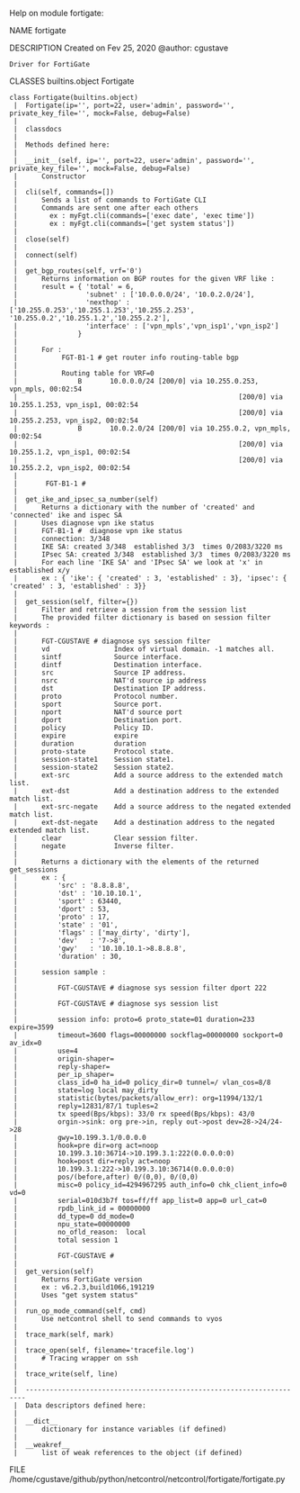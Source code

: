 Help on module fortigate:

NAME
    fortigate

DESCRIPTION
    Created on Fev 25, 2020
    @author: cgustave
    
    Driver for FortiGate

CLASSES
    builtins.object
        Fortigate
    
    class Fortigate(builtins.object)
     |  Fortigate(ip='', port=22, user='admin', password='', private_key_file='', mock=False, debug=False)
     |  
     |  classdocs
     |  
     |  Methods defined here:
     |  
     |  __init__(self, ip='', port=22, user='admin', password='', private_key_file='', mock=False, debug=False)
     |      Constructor
     |  
     |  cli(self, commands=[])
     |      Sends a list of commands to FortiGate CLI
     |      Commands are sent one after each others
     |        ex : myFgt.cli(commands=['exec date', 'exec time'])
     |        ex : myFgt.cli(commands=['get system status'])
     |  
     |  close(self)
     |  
     |  connect(self)
     |  
     |  get_bgp_routes(self, vrf='0')
     |      Returns information on BGP routes for the given VRF like :
     |      result = { 'total' = 6,
     |                 'subnet' : ['10.0.0.0/24', '10.0.2.0/24'],
     |                 'nexthop' : ['10.255.0.253','10.255.1.253','10.255.2.253', '10.255.0.2','10.255.1.2','10.255.2.2'],
     |                 'interface' : ['vpn_mpls','vpn_isp1','vpn_isp2']
     |               } 
     |      
     |      For :
     |           FGT-B1-1 # get router info routing-table bgp
     |      
     |           Routing table for VRF=0
     |               B       10.0.0.0/24 [200/0] via 10.255.0.253, vpn_mpls, 00:02:54
     |                                                       [200/0] via 10.255.1.253, vpn_isp1, 00:02:54
     |                                                       [200/0] via 10.255.2.253, vpn_isp2, 00:02:54
     |               B       10.0.2.0/24 [200/0] via 10.255.0.2, vpn_mpls, 00:02:54
     |                                                       [200/0] via 10.255.1.2, vpn_isp1, 00:02:54
     |                                                       [200/0] via 10.255.2.2, vpn_isp2, 00:02:54
     |      
     |       FGT-B1-1 #
     |  
     |  get_ike_and_ipsec_sa_number(self)
     |      Returns a dictionary with the number of 'created' and 'connected' ike and ispec SA
     |      Uses diagnose vpn ike status
     |      FGT-B1-1 #  diagnose vpn ike status
     |      connection: 3/348
     |      IKE SA: created 3/348  established 3/3  times 0/2083/3220 ms
     |      IPsec SA: created 3/348  established 3/3  times 0/2083/3220 ms
     |      For each line 'IKE SA' and 'IPsec SA' we look at 'x' in established x/y 
     |      ex : { 'ike': { 'created' : 3, 'established' : 3}, 'ipsec': { 'created' : 3, 'established' : 3}}
     |  
     |  get_session(self, filter={})
     |      Filter and retrieve a session from the session list
     |      The provided filter dictionary is based on session filter keywords :
     |      
     |      FGT-CGUSTAVE # diagnose sys session filter
     |      vd                Index of virtual domain. -1 matches all.
     |      sintf             Source interface.
     |      dintf             Destination interface.
     |      src               Source IP address.
     |      nsrc              NAT'd source ip address
     |      dst               Destination IP address.
     |      proto             Protocol number.
     |      sport             Source port.
     |      nport             NAT'd source port
     |      dport             Destination port.
     |      policy            Policy ID.
     |      expire            expire
     |      duration          duration
     |      proto-state       Protocol state.
     |      session-state1    Session state1.
     |      session-state2    Session state2.
     |      ext-src           Add a source address to the extended match list.
     |      ext-dst           Add a destination address to the extended match list.
     |      ext-src-negate    Add a source address to the negated extended match list.
     |      ext-dst-negate    Add a destination address to the negated extended match list.
     |      clear             Clear session filter.
     |      negate            Inverse filter.
     |      
     |      Returns a dictionary with the elements of the returned get_sessions
     |      ex : {
     |          'src' : '8.8.8.8',
     |          'dst' : '10.10.10.1',
     |          'sport' : 63440,
     |          'dport' : 53,
     |          'proto' : 17,
     |          'state' : '01',
     |          'flags' : ['may_dirty', 'dirty'],
     |          'dev'   : '7->8',
     |          'gwy'   : '10.10.10.1->8.8.8.8',
     |          'duration' : 30,
     |      
     |      session sample :
     |      
     |          FGT-CGUSTAVE # diagnose sys session filter dport 222
     |      
     |          FGT-CGUSTAVE # diagnose sys session list
     |      
     |          session info: proto=6 proto_state=01 duration=233 expire=3599
     |          timeout=3600 flags=00000000 sockflag=00000000 sockport=0 av_idx=0
     |          use=4
     |          origin-shaper=
     |          reply-shaper=
     |          per_ip_shaper=
     |          class_id=0 ha_id=0 policy_dir=0 tunnel=/ vlan_cos=8/8
     |          state=log local may_dirty
     |          statistic(bytes/packets/allow_err): org=11994/132/1
     |          reply=12831/87/1 tuples=2
     |          tx speed(Bps/kbps): 33/0 rx speed(Bps/kbps): 43/0
     |          orgin->sink: org pre->in, reply out->post dev=28->24/24->28
     |          gwy=10.199.3.1/0.0.0.0
     |          hook=pre dir=org act=noop
     |          10.199.3.10:36714->10.199.3.1:222(0.0.0.0:0)
     |          hook=post dir=reply act=noop
     |          10.199.3.1:222->10.199.3.10:36714(0.0.0.0:0)
     |          pos/(before,after) 0/(0,0), 0/(0,0)
     |          misc=0 policy_id=4294967295 auth_info=0 chk_client_info=0 vd=0
     |          serial=010d3b7f tos=ff/ff app_list=0 app=0 url_cat=0
     |          rpdb_link_id = 00000000
     |          dd_type=0 dd_mode=0
     |          npu_state=00000000
     |          no_ofld_reason:  local
     |          total session 1
     |      
     |          FGT-CGUSTAVE #
     |  
     |  get_version(self)
     |      Returns FortiGate version
     |      ex : v6.2.3,build1066,191219
     |      Uses "get system status"
     |  
     |  run_op_mode_command(self, cmd)
     |      Use netcontrol shell to send commands to vyos
     |  
     |  trace_mark(self, mark)
     |  
     |  trace_open(self, filename='tracefile.log')
     |      # Tracing wrapper on ssh
     |  
     |  trace_write(self, line)
     |  
     |  ----------------------------------------------------------------------
     |  Data descriptors defined here:
     |  
     |  __dict__
     |      dictionary for instance variables (if defined)
     |  
     |  __weakref__
     |      list of weak references to the object (if defined)

FILE
    /home/cgustave/github/python/netcontrol/netcontrol/fortigate/fortigate.py


